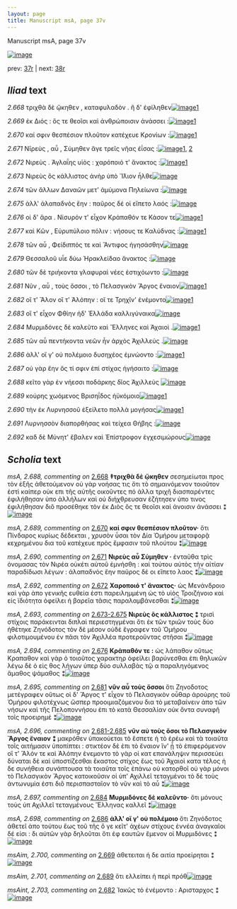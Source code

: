 ```yaml
---
layout: page
title: Manuscript msA, page 37v
---
```


Manuscript msA, page 37v

[![image](http://www.homermultitext.org/iipsrv?OBJ=IIP,1.0&FIF=/project/homer/pyramidal/deepzoom/hmt/vaimg/2017a/VA037VN_0539.tif&WID=100&CVT=JPEG)](http://www.homermultitext.org/ict2/?urn=urn:cite2:hmt:vaimg.2017a:VA037VN_0539)

prev:  [37r](../37r) | next:  [38r](../38r)

## *Iliad* text

*2.668* <a id="2.668"/> τριχθὰ δὲ ᾤκηθεν , καταφυλαδὸν . ἢ δ' ἐφίληθεν[![image](http://www.homermultitext.org/iipsrv?OBJ=IIP,1.0&FIF=/project/homer/pyramidal/deepzoom/hmt/vaimg/2017a/VA037VN_0539.tif&RGN=0.466,0.2333,0.425,0.0293&WID=1000&CVT=JPEG)](http://www.homermultitext.org/ict2/?urn=urn:cite2:hmt:vaimg.2017a:VA037VN_0539@0.466,0.2333,0.425,0.0293)[1](#msA_2.688)

*2.669* <a id="2.669"/> ἐκ Διός : ὅς τε θεοῖσι 					καὶ ἀνθρώποισιν ἀνάσσει :[![image](http://www.homermultitext.org/iipsrv?OBJ=IIP,1.0&FIF=/project/homer/pyramidal/deepzoom/hmt/vaimg/2017a/VA037VN_0539.tif&RGN=0.466,0.2536,0.425,0.0293&WID=1000&CVT=JPEG)](http://www.homermultitext.org/ict2/?urn=urn:cite2:hmt:vaimg.2017a:VA037VN_0539@0.466,0.2536,0.425,0.0293)[1](#msAim_2.700)

*2.670* <a id="2.670"/> καί σφιν θεσπέσιον πλοῦτον κατέχευε Κρονίων :[![image](http://www.homermultitext.org/iipsrv?OBJ=IIP,1.0&FIF=/project/homer/pyramidal/deepzoom/hmt/vaimg/2017a/VA037VN_0539.tif&RGN=0.463,0.2716,0.425,0.0293&WID=1000&CVT=JPEG)](http://www.homermultitext.org/ict2/?urn=urn:cite2:hmt:vaimg.2017a:VA037VN_0539@0.463,0.2716,0.425,0.0293)[1](#msA_2.689)

*2.671* <a id="2.671"/> Νῑρεὺς , αὖ , Σύμηθεν ἄγε τρεῖς νῆας ἐΐσας :[![image](http://www.homermultitext.org/iipsrv?OBJ=IIP,1.0&FIF=/project/homer/pyramidal/deepzoom/hmt/vaimg/2017a/VA037VN_0539.tif&RGN=0.463,0.2927,0.425,0.0293&WID=1000&CVT=JPEG)](http://www.homermultitext.org/ict2/?urn=urn:cite2:hmt:vaimg.2017a:VA037VN_0539@0.463,0.2927,0.425,0.0293)[1](#msA_2.690), [2](#msA_2.691)

*2.672* <a id="2.672"/> Νιρεὺς . Ἀγλαΐης υἱὸς : χαρόποιό τ' ἄνακτος :[![image](http://www.homermultitext.org/iipsrv?OBJ=IIP,1.0&FIF=/project/homer/pyramidal/deepzoom/hmt/vaimg/2017a/VA037VN_0539.tif&RGN=0.463,0.31,0.425,0.0293&WID=1000&CVT=JPEG)](http://www.homermultitext.org/ict2/?urn=urn:cite2:hmt:vaimg.2017a:VA037VN_0539@0.463,0.31,0.425,0.0293)[1](#msA_2.692)

*2.673* <a id="2.673"/> Νιρεὺς ὃς κάλλιστος 					ἀνὴρ ὑπὸ Ἴ̈λιον ἦλθε[![image](http://www.homermultitext.org/iipsrv?OBJ=IIP,1.0&FIF=/project/homer/pyramidal/deepzoom/hmt/vaimg/2017a/VA037VN_0539.tif&RGN=0.46,0.3273,0.425,0.0293&WID=1000&CVT=JPEG)](http://www.homermultitext.org/ict2/?urn=urn:cite2:hmt:vaimg.2017a:VA037VN_0539@0.46,0.3273,0.425,0.0293)

*2.674* <a id="2.674"/> τῶν ἄλλων Δαναῶν μετ' 					ἀμύμονα Πηλείωνα :[![image](http://www.homermultitext.org/iipsrv?OBJ=IIP,1.0&FIF=/project/homer/pyramidal/deepzoom/hmt/vaimg/2017a/VA037VN_0539.tif&RGN=0.46,0.3476,0.425,0.0293&WID=1000&CVT=JPEG)](http://www.homermultitext.org/ict2/?urn=urn:cite2:hmt:vaimg.2017a:VA037VN_0539@0.46,0.3476,0.425,0.0293)

*2.675* <a id="2.675"/> ἀλλ' ἀλαπαδνὸς ἔην : παῦρος δέ οἱ εἵπετο λαός :[![image](http://www.homermultitext.org/iipsrv?OBJ=IIP,1.0&FIF=/project/homer/pyramidal/deepzoom/hmt/vaimg/2017a/VA037VN_0539.tif&RGN=0.457,0.3664,0.425,0.0293&WID=1000&CVT=JPEG)](http://www.homermultitext.org/ict2/?urn=urn:cite2:hmt:vaimg.2017a:VA037VN_0539@0.457,0.3664,0.425,0.0293)

*2.676* <a id="2.676"/> οἱ δ' ἄρα . Νίσυρόν 					τ' εἶχον Κράπαθόν τε 						 Κάσον τε[![image](http://www.homermultitext.org/iipsrv?OBJ=IIP,1.0&FIF=/project/homer/pyramidal/deepzoom/hmt/vaimg/2017a/VA037VN_0539.tif&RGN=0.456,0.386,0.425,0.0293&WID=1000&CVT=JPEG)](http://www.homermultitext.org/ict2/?urn=urn:cite2:hmt:vaimg.2017a:VA037VN_0539@0.456,0.386,0.425,0.0293)[1](#msA_2.694)

*2.677* <a id="2.677"/> καὶ Κῶν , Εὐρυπύλοιο πόλιν : νήσους τε Καλύδνας :[![image](http://www.homermultitext.org/iipsrv?OBJ=IIP,1.0&FIF=/project/homer/pyramidal/deepzoom/hmt/vaimg/2017a/VA037VN_0539.tif&RGN=0.456,0.4033,0.425,0.0293&WID=1000&CVT=JPEG)](http://www.homermultitext.org/ict2/?urn=urn:cite2:hmt:vaimg.2017a:VA037VN_0539@0.456,0.4033,0.425,0.0293)[1](#msAint_2.702)

*2.678* <a id="2.678"/> τῶν αὖ , Φείδιππός τε 					καὶ Ἄντιφος ἡγησάσθην[![image](http://www.homermultitext.org/iipsrv?OBJ=IIP,1.0&FIF=/project/homer/pyramidal/deepzoom/hmt/vaimg/2017a/VA037VN_0539.tif&RGN=0.456,0.4221,0.425,0.0293&WID=1000&CVT=JPEG)](http://www.homermultitext.org/ict2/?urn=urn:cite2:hmt:vaimg.2017a:VA037VN_0539@0.456,0.4221,0.425,0.0293)

*2.679* <a id="2.679"/> Θεσσαλοῦ υἷε δύω 						 Ἡρακλείδαο ἄνακτος :[![image](http://www.homermultitext.org/iipsrv?OBJ=IIP,1.0&FIF=/project/homer/pyramidal/deepzoom/hmt/vaimg/2017a/VA037VN_0539.tif&RGN=0.454,0.4424,0.425,0.0293&WID=1000&CVT=JPEG)](http://www.homermultitext.org/ict2/?urn=urn:cite2:hmt:vaimg.2017a:VA037VN_0539@0.454,0.4424,0.425,0.0293)

*2.680* <a id="2.680"/> τῶν δὲ τριήκοντα γλαφυραὶ νέες ἐστιχόωντο :[![image](http://www.homermultitext.org/iipsrv?OBJ=IIP,1.0&FIF=/project/homer/pyramidal/deepzoom/hmt/vaimg/2017a/VA037VN_0539.tif&RGN=0.454,0.4605,0.425,0.0293&WID=1000&CVT=JPEG)](http://www.homermultitext.org/ict2/?urn=urn:cite2:hmt:vaimg.2017a:VA037VN_0539@0.454,0.4605,0.425,0.0293)

*2.681* <a id="2.681"/> Νῦν , αὖ , τοὺς ὅσσοι , τὸ Πελασγικὸν 					 Ἄργος ἔναιον[![image](http://www.homermultitext.org/iipsrv?OBJ=IIP,1.0&FIF=/project/homer/pyramidal/deepzoom/hmt/vaimg/2017a/VA037VN_0539.tif&RGN=0.452,0.4786,0.425,0.0293&WID=1000&CVT=JPEG)](http://www.homermultitext.org/ict2/?urn=urn:cite2:hmt:vaimg.2017a:VA037VN_0539@0.452,0.4786,0.425,0.0293)[1](#msA_2.695)

*2.682* <a id="2.682"/> οἵ τ' Ἄλον οἵ τ' 						 Ἀλόπην : οἵ τε 						 Τρηχῖν' ἐνέμοντο[![image](http://www.homermultitext.org/iipsrv?OBJ=IIP,1.0&FIF=/project/homer/pyramidal/deepzoom/hmt/vaimg/2017a/VA037VN_0539.tif&RGN=0.46,0.4966,0.425,0.0293&WID=1000&CVT=JPEG)](http://www.homermultitext.org/ict2/?urn=urn:cite2:hmt:vaimg.2017a:VA037VN_0539@0.46,0.4966,0.425,0.0293)[1](#msAint_2.703)

*2.683* <a id="2.683"/> οἵ τ' εἶχον Φθίην 					ἠδ' Ἑλλάδα καλλιγύναικα[![image](http://www.homermultitext.org/iipsrv?OBJ=IIP,1.0&FIF=/project/homer/pyramidal/deepzoom/hmt/vaimg/2017a/VA037VN_0539.tif&RGN=0.46,0.5132,0.425,0.0293&WID=1000&CVT=JPEG)](http://www.homermultitext.org/ict2/?urn=urn:cite2:hmt:vaimg.2017a:VA037VN_0539@0.46,0.5132,0.425,0.0293)

*2.684* <a id="2.684"/> Μυρμιδόνες δὲ καλεῦτο καὶ Ἕλληνες καὶ Ἀχαιοὶ .[![image](http://www.homermultitext.org/iipsrv?OBJ=IIP,1.0&FIF=/project/homer/pyramidal/deepzoom/hmt/vaimg/2017a/VA037VN_0539.tif&RGN=0.46,0.5305,0.425,0.0293&WID=1000&CVT=JPEG)](http://www.homermultitext.org/ict2/?urn=urn:cite2:hmt:vaimg.2017a:VA037VN_0539@0.46,0.5305,0.425,0.0293)[1](#msA_2.697)

*2.685* <a id="2.685"/> τῶν αὖ πεντήκοντα νεῶν ἦν ἀρχὸς Ἀχιλλεύς .[![image](http://www.homermultitext.org/iipsrv?OBJ=IIP,1.0&FIF=/project/homer/pyramidal/deepzoom/hmt/vaimg/2017a/VA037VN_0539.tif&RGN=0.483,0.5508,0.402,0.0293&WID=1000&CVT=JPEG)](http://www.homermultitext.org/ict2/?urn=urn:cite2:hmt:vaimg.2017a:VA037VN_0539@0.483,0.5508,0.402,0.0293)

*2.686* <a id="2.686"/> ἀλλ' οἵ γ' οὐ πολέμοιο δυσηχέος ἐμνώοντο :[![image](http://www.homermultitext.org/iipsrv?OBJ=IIP,1.0&FIF=/project/homer/pyramidal/deepzoom/hmt/vaimg/2017a/VA037VN_0539.tif&RGN=0.477,0.5726,0.402,0.0293&WID=1000&CVT=JPEG)](http://www.homermultitext.org/ict2/?urn=urn:cite2:hmt:vaimg.2017a:VA037VN_0539@0.477,0.5726,0.402,0.0293)[1](#msA_2.698)

*2.687* <a id="2.687"/> οὐ γὰρ ἔην ὅς τί σφιν ἐπὶ στίχας ἡγήσαιτο :[![image](http://www.homermultitext.org/iipsrv?OBJ=IIP,1.0&FIF=/project/homer/pyramidal/deepzoom/hmt/vaimg/2017a/VA037VN_0539.tif&RGN=0.477,0.5892,0.402,0.0293&WID=1000&CVT=JPEG)](http://www.homermultitext.org/ict2/?urn=urn:cite2:hmt:vaimg.2017a:VA037VN_0539@0.477,0.5892,0.402,0.0293)

*2.688* <a id="2.688"/> κεῖτο γὰρ ἐν νήεσσι ποδάρκης δῖος Ἀχιλλεὺς 				[![image](http://www.homermultitext.org/iipsrv?OBJ=IIP,1.0&FIF=/project/homer/pyramidal/deepzoom/hmt/vaimg/2017a/VA037VN_0539.tif&RGN=0.477,0.6065,0.402,0.0293&WID=1000&CVT=JPEG)](http://www.homermultitext.org/ict2/?urn=urn:cite2:hmt:vaimg.2017a:VA037VN_0539@0.477,0.6065,0.402,0.0293)

*2.689* <a id="2.689"/> κούρης χωόμενος Βρισηΐδος ἠϋκόμοιο[![image](http://www.homermultitext.org/iipsrv?OBJ=IIP,1.0&FIF=/project/homer/pyramidal/deepzoom/hmt/vaimg/2017a/VA037VN_0539.tif&RGN=0.477,0.6268,0.402,0.0293&WID=1000&CVT=JPEG)](http://www.homermultitext.org/ict2/?urn=urn:cite2:hmt:vaimg.2017a:VA037VN_0539@0.477,0.6268,0.402,0.0293)[1](#msAim_2.701)

*2.690* <a id="2.690"/> τὴν ἐκ Λυρνησσοῦ 					ἐξείλετο πολλὰ μογήσας[![image](http://www.homermultitext.org/iipsrv?OBJ=IIP,1.0&FIF=/project/homer/pyramidal/deepzoom/hmt/vaimg/2017a/VA037VN_0539.tif&RGN=0.477,0.6441,0.402,0.0293&WID=1000&CVT=JPEG)](http://www.homermultitext.org/ict2/?urn=urn:cite2:hmt:vaimg.2017a:VA037VN_0539@0.477,0.6441,0.402,0.0293)[1](#msA_2.699)

*2.691* <a id="2.691"/> Λυρνησσὸν 					διαπορθήσας καὶ τείχεα Θήβης :[![image](http://www.homermultitext.org/iipsrv?OBJ=IIP,1.0&FIF=/project/homer/pyramidal/deepzoom/hmt/vaimg/2017a/VA037VN_0539.tif&RGN=0.477,0.6622,0.402,0.0293&WID=1000&CVT=JPEG)](http://www.homermultitext.org/ict2/?urn=urn:cite2:hmt:vaimg.2017a:VA037VN_0539@0.477,0.6622,0.402,0.0293)

*2.692* <a id="2.692"/> καδ δὲ Μύνητ' ἔβαλεν 					καὶ Ἐπίστροφον ἐγχεσιμώρους[![image](http://www.homermultitext.org/iipsrv?OBJ=IIP,1.0&FIF=/project/homer/pyramidal/deepzoom/hmt/vaimg/2017a/VA037VN_0539.tif&RGN=0.492,0.6825,0.402,0.0293&WID=1000&CVT=JPEG)](http://www.homermultitext.org/ict2/?urn=urn:cite2:hmt:vaimg.2017a:VA037VN_0539@0.492,0.6825,0.402,0.0293)

## *Scholia* text

*msA, 2.688, commenting on* [2.668](#2.668)  <a id="msA_2.688"/> **‡τριχθὰ δὲ ᾤκηθεν** σεσημείωται προς τὸν ἑξῆς ἀθετούμενον οὐ γὰρ νοήσας τις ὅτι τὸ σημαινόμενον τοιοῦτον ἐστὶ καίπερ οὐκ επι τῆς αὐτῆς οικοῦντες πό ἀλλα τριχῆ διασπαρέντες ἐφιλήθησαν ὑπο ἀλλήλων καὶ οὐ διήχθρευσαν ἐζήτησεν ὑπο τινος ἐφιλήθησαν διὃ προσέθηκε τὸν ἐκ Διὸς ὅς τε θεοῖσι καὶ ἀνοισιν ἀνάσσει ⁑[![image](http://www.homermultitext.org/iipsrv?OBJ=IIP,1.0&FIF=/project/homer/pyramidal/deepzoom/hmt/vaimg/2017a/VA037VN_0539.tif&RGN=0.2117,0.1337,0.6403,0.0398&WID=1000&CVT=JPEG)](http://www.homermultitext.org/ict2/?urn=urn:cite2:hmt:vaimg.2017a:VA037VN_0539@0.2117,0.1337,0.6403,0.0398)

*msA, 2.689, commenting on* [2.670](#2.670)  <a id="msA_2.689"/> **καί σφιν θεσπέσιον πλοῦτον·** ὅτι Πίνδαρος κυρίως δέδεκται , χρυσὸν ὗσαι τὸν Δία Ὁμήρου μεταφορᾷ κεχρημένου δια τοῦ κατέχευε πρὸς ἔμφασιν τοῦ πλούτου ⁑[![image](http://www.homermultitext.org/iipsrv?OBJ=IIP,1.0&FIF=/project/homer/pyramidal/deepzoom/hmt/vaimg/2017a/VA037VN_0539.tif&RGN=0.217,0.1557,0.6473,0.0295&WID=1000&CVT=JPEG)](http://www.homermultitext.org/ict2/?urn=urn:cite2:hmt:vaimg.2017a:VA037VN_0539@0.217,0.1557,0.6473,0.0295)

*msA, 2.690, commenting on* [2.671](#2.671)  <a id="msA_2.690"/> **Νιρεὺς αὖ Σύμηθεν ·** ἐνταῦθα τρὶς ὀνομασας τὸν Νιρέα οὐκέτι αὐτοῦ ἐμνήσθη : καὶ τούτου αὐτὸς τὴν αἰτίαν παραδίδωσι λέγων : ἀλαπαδνὸς ἔην παῦρος δέ οι εἵπετο λαος ⁑[![image](http://www.homermultitext.org/iipsrv?OBJ=IIP,1.0&FIF=/project/homer/pyramidal/deepzoom/hmt/vaimg/2017a/VA037VN_0539.tif&RGN=0.2163,0.1685,0.6473,0.0285&WID=1000&CVT=JPEG)](http://www.homermultitext.org/ict2/?urn=urn:cite2:hmt:vaimg.2017a:VA037VN_0539@0.2163,0.1685,0.6473,0.0285)

*msA, 2.692, commenting on* [2.672](#2.672)  <a id="msA_2.692"/> **Χαροποιό τ' ἄνακτος·** ὡς Μενάνδροιο καὶ γὰρ ἀπο γενικῆς ευθεία ἐστι παρειλημμένη ὡς τὸ υἱὸς Τροιζήνοιο καὶ εἰς ϊδιότητα ὀφείλει ἡ βαρεῖα τᾶσις παραλαμβάνεσθαι ⁑[![image](http://www.homermultitext.org/iipsrv?OBJ=IIP,1.0&FIF=/project/homer/pyramidal/deepzoom/hmt/vaimg/2017a/VA037VN_0539.tif&RGN=0.1973,0.2,0.6647,0.0478&WID=1000&CVT=JPEG)](http://www.homermultitext.org/ict2/?urn=urn:cite2:hmt:vaimg.2017a:VA037VN_0539@0.1973,0.2,0.6647,0.0478)

*msA, 2.693, commenting on* [2.673-2.675](#2.673-2.675)  <a id="msA_2.693"/> **Νιρεὺς ὃς κάλλιστος ⁑** τρισὶ στίχοις παράκεινται διπλαὶ περιεστηγμέναι ὅτι ἐκ τῶν τριῶν τοὺς δύο ἡθέτηκε Ζηνόδοτος τὸν δὲ μέσον οὐδὲ ἔγραφεν τοῦ Ὁμήρου φιλοτιμουμένου ἐν πᾶσι τὸν Ἀχιλλέα προτεροῦντας στῆσαι ⁑[![image](http://www.homermultitext.org/iipsrv?OBJ=IIP,1.0&FIF=/project/homer/pyramidal/deepzoom/hmt/vaimg/2017a/VA037VN_0539.tif&RGN=0.191,0.2363,0.2417,0.0676&WID=1000&CVT=JPEG)](http://www.homermultitext.org/ict2/?urn=urn:cite2:hmt:vaimg.2017a:VA037VN_0539@0.191,0.2363,0.2417,0.0676)

*msA, 2.694, commenting on* [2.676](#2.676)  <a id="msA_2.694"/> **Κράπαθόν τε :** ὡς λάπαθον οὕτως Κραπαθον καὶ γὰρ ὁ τοιοῦτος χαρακτηρ ὀφείλει βαρύνεσθαι ἐπι θηλυκῶν λέγω δὲ ὁ εἰς θος λήγων ὑπερ δύο συλλαβὰς τῷ α παραληγόμενος ἅμαθος ψάμαθος ⁑[![image](http://www.homermultitext.org/iipsrv?OBJ=IIP,1.0&FIF=/project/homer/pyramidal/deepzoom/hmt/vaimg/2017a/VA037VN_0539.tif&RGN=0.201,0.2951,0.2387,0.0641&WID=1000&CVT=JPEG)](http://www.homermultitext.org/ict2/?urn=urn:cite2:hmt:vaimg.2017a:VA037VN_0539@0.201,0.2951,0.2387,0.0641)

*msA, 2.695, commenting on* [2.681](#2.681)  <a id="msA_2.695"/> **νῦν αὖ τοὺς ὅσσοι** ὅτι Ζηνοδοτος μετέγραφεν οὕτως οἱ δ' Ἄργος τ' εἶχον τὸ Πελασγικὸν οὖθαρ ἀρούρης τοῦ Ὁμήρου φιλοτέχνως ὥσπερ προοιμιαζόμενου δια τὸ μεταβαίνειν ἀπο τῶν νήσων καὶ τῆς Πελοποννήσου ἐπι τὸ κατὰ Θεσσαλίαν οὐκ ὄντα συναφῆ τοῖς προειρημέ ⁑[![image](http://www.homermultitext.org/iipsrv?OBJ=IIP,1.0&FIF=/project/homer/pyramidal/deepzoom/hmt/vaimg/2017a/VA037VN_0539.tif&RGN=0.192,0.3527,0.253,0.0859&WID=1000&CVT=JPEG)](http://www.homermultitext.org/ict2/?urn=urn:cite2:hmt:vaimg.2017a:VA037VN_0539@0.192,0.3527,0.253,0.0859)

*msA, 2.696, commenting on* [2.681-2.685](#2.681-2.685)  <a id="msA_2.696"/> **νῦν αὐ τοὺς ὅσοι τὸ Πελασγικὸν Ἄργος ἔναιον ⁑** μακρόθεν ὑπακούεται τὸ ἕσπετε ἠ τὸ ἐρέω καὶ τὰ τοιαῦτα τοῖς αιτήμασιν ὑποπίπτει : στικτέον δὲ ἐπι τὸ ἔναιον ἵν' ᾗ τὸ ἐπιφερόμενον οἵ τ' Ἄλόν τε καὶ Ἀλόπην ἐνεμοντο τὸ γὰρ οἱ κατ επανάληψιν περισσεύει δύναται δὲ καὶ ὑποστίζεσθαι ἕκαστος στίχος ἕως τοῦ Ἀχαιοὶ κατα τέλος ἡ δε συνήθεια συνάπτουσα τὰ τοιαῦτα τοῖς ἐπάνω οὐ κατορθοῖ οὐ γὰρ μόνοι τὸ Πελασγικὸν Ἄργος κατοικοῦσιν οἱ ὑπ' Αχιλλεῖ τεταγμένοι τὸ δὲ τοὺς ἀντωνυμία ἐστι διὃ περισπασταῖον τὸ νῦν καὶ τὸ αὖ ⁑[![image](http://www.homermultitext.org/iipsrv?OBJ=IIP,1.0&FIF=/project/homer/pyramidal/deepzoom/hmt/vaimg/2017a/VA037VN_0539.tif&RGN=0.2083,0.419,0.235,0.1549&WID=1000&CVT=JPEG)](http://www.homermultitext.org/ict2/?urn=urn:cite2:hmt:vaimg.2017a:VA037VN_0539@0.2083,0.419,0.235,0.1549)

*msA, 2.697, commenting on* [2.684](#2.684)  <a id="msA_2.697"/> **Μυρμιδόνες δὲ καλεῦντο·** ὅτι μόνους τοὺς ὑπ Αχιλλεῖ τεταγμένους Ἕλληνας καλλεῖ ⁑[![image](http://www.homermultitext.org/iipsrv?OBJ=IIP,1.0&FIF=/project/homer/pyramidal/deepzoom/hmt/vaimg/2017a/VA037VN_0539.tif&RGN=0.206,0.5642,0.2487,0.0355&WID=1000&CVT=JPEG)](http://www.homermultitext.org/ict2/?urn=urn:cite2:hmt:vaimg.2017a:VA037VN_0539@0.206,0.5642,0.2487,0.0355)

*msA, 2.698, commenting on* [2.686](#2.686)  <a id="msA_2.698"/> **ἀλλ' οἵ γ' οὐ πολέμοιο** ὅτι Ζηνόδοτος ἀθετεῖ ἀπο τούτου ἕως τοῦ τῆς ὅ γε κεῖτ' ἀχέων στίχους ἐννέα ἀναγκαῖοι δέ εἰσι : δι αὐτῶν γὰρ δηλοῦται ὅτι ἐφ εαυτῶν ἔμενον οἱ Μυρμιδόνες ⁑[![image](http://www.homermultitext.org/iipsrv?OBJ=IIP,1.0&FIF=/project/homer/pyramidal/deepzoom/hmt/vaimg/2017a/VA037VN_0539.tif&RGN=0.216,0.5937,0.2173,0.0698&WID=1000&CVT=JPEG)](http://www.homermultitext.org/ict2/?urn=urn:cite2:hmt:vaimg.2017a:VA037VN_0539@0.216,0.5937,0.2173,0.0698)

*msAim, 2.700, commenting on* [2.669](#2.669)  <a id="msAim_2.700"/> ἀθετειται ἡ δε αιτία προείρηται ⁑[![image](http://www.homermultitext.org/iipsrv?OBJ=IIP,1.0&FIF=/project/homer/pyramidal/deepzoom/hmt/vaimg/2017a/VA037VN_0539.tif&RGN=0.429,0.2566,0.0433,0.0693&WID=1000&CVT=JPEG)](http://www.homermultitext.org/ict2/?urn=urn:cite2:hmt:vaimg.2017a:VA037VN_0539@0.429,0.2566,0.0433,0.0693)

*msAim, 2.701, commenting on* [2.689](#2.689)  <a id="msAim_2.701"/> ὅτι ελλείπει ἡ περὶ πρόθ[![image](http://www.homermultitext.org/iipsrv?OBJ=IIP,1.0&FIF=/project/homer/pyramidal/deepzoom/hmt/vaimg/2017a/VA037VN_0539.tif&RGN=0.4393,0.6285,0.0483,0.0283&WID=1000&CVT=JPEG)](http://www.homermultitext.org/ict2/?urn=urn:cite2:hmt:vaimg.2017a:VA037VN_0539@0.4393,0.6285,0.0483,0.0283)

*msAint, 2.703, commenting on* [2.682](#2.682)  <a id="msAint_2.703"/> Ἰακῶς τὸ ἐνέμοντο : Αρισταρχος ⁑[![image](http://www.homermultitext.org/iipsrv?OBJ=IIP,1.0&FIF=/project/homer/pyramidal/deepzoom/hmt/vaimg/2017a/VA037VN_0539.tif&RGN=0.863,0.4936,0.0437,0.0466&WID=1000&CVT=JPEG)](http://www.homermultitext.org/ict2/?urn=urn:cite2:hmt:vaimg.2017a:VA037VN_0539@0.863,0.4936,0.0437,0.0466)